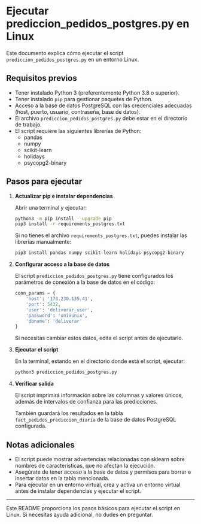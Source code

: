 # Ejecutar prediccion_pedidos_postgres.py en Linux

Este documento explica cómo ejecutar el script `prediccion_pedidos_postgres.py` en un entorno Linux.

## Requisitos previos

- Tener instalado Python 3 (preferentemente Python 3.8 o superior).
- Tener instalado `pip` para gestionar paquetes de Python.
- Acceso a la base de datos PostgreSQL con las credenciales adecuadas (host, puerto, usuario, contraseña, base de datos).
- El archivo `prediccion_pedidos_postgres.py` debe estar en el directorio de trabajo.
- El script requiere las siguientes librerías de Python:
  - pandas
  - numpy
  - scikit-learn
  - holidays
  - psycopg2-binary

## Pasos para ejecutar

1. **Actualizar pip e instalar dependencias**

   Abrir una terminal y ejecutar:

   ```bash
   python3 -m pip install --upgrade pip
   pip3 install -r requirements_postgres.txt
   ```

   Si no tienes el archivo `requirements_postgres.txt`, puedes instalar las librerías manualmente:

   ```bash
   pip3 install pandas numpy scikit-learn holidays psycopg2-binary
   ```

2. **Configurar acceso a la base de datos**

   El script `prediccion_pedidos_postgres.py` tiene configurados los parámetros de conexión a la base de datos en el código:

   ```python
   conn_params = {
       'host': '173.230.135.41',
       'port': 5432,
       'user': 'deliverar_user',
       'password': 'unixunix',
       'dbname': 'deliverar'
   }
   ```

   Si necesitas cambiar estos datos, edita el script antes de ejecutarlo.

3. **Ejecutar el script**

   En la terminal, estando en el directorio donde está el script, ejecutar:

   ```bash
   python3 prediccion_pedidos_postgres.py
   ```

4. **Verificar salida**

   El script imprimirá información sobre las columnas y valores únicos, además de intervalos de confianza para las predicciones.

   También guardará los resultados en la tabla `fact_pedidos_prediccion_diaria` de la base de datos PostgreSQL configurada.

## Notas adicionales

- El script puede mostrar advertencias relacionadas con sklearn sobre nombres de características, que no afectan la ejecución.
- Asegúrate de tener acceso a la base de datos y permisos para borrar e insertar datos en la tabla mencionada.
- Para ejecutar en un entorno virtual, crea y activa un entorno virtual antes de instalar dependencias y ejecutar el script.

---

Este README proporciona los pasos básicos para ejecutar el script en Linux. Si necesitas ayuda adicional, no dudes en preguntar.
